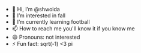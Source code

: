 - 👋 Hi, I’m @shwoida
- 👀 I’m interested in fall
- 🌱 I’m currently learning football
- 📫 How to reach me you'll know it if you know me
- 😄 Pronouns: not interested
- ⚡ Fun fact: sqrt(-1) <3 pi

<!---
shwoida/shwoida is a ✨ special ✨ repository because its `README.md` (this file) appears on your GitHub profile.
You can click the Preview link to take a look at your changes.
--->
